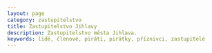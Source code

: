 ```yaml
---
layout: page
category: zastupitelstvo
title: Zastupitelstvo Jihlavy
description: Zastupitelstvo města Jihlava.
keywords: lidé, členové, piráti, pirátky, příznivci, zastupitelé
---
```

